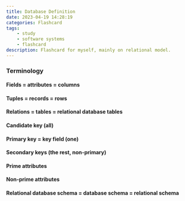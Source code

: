 ```yaml
---
title: Database Definition
date: 2023-04-19 14:28:19
categories: Flashcard
tags: 
    - study 
    - software systems
    - flashcard
description: Flashcard for myself, mainly on relational model. 
---
```


### Terminology

#### Fields = attributes = columns

#### Tuples = records = rows

#### Relations = tables = relational database tables

#### Candidate key (all)

#### Primary key = key field (one)

#### Secondary keys (the rest, non-primary)

#### Prime attributes

#### Non-prime attributes

#### Relational database schema = database schema = relational schema
